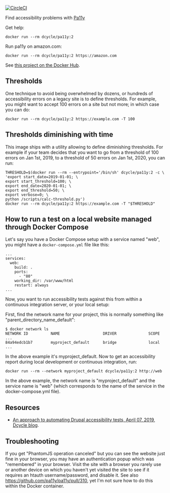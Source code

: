 [![CircleCI](https://circleci.com/gh/dcycle/docker-pa11y.svg?style=svg)](https://circleci.com/gh/dcycle/docker-pa11y)

Find accessibility problems with [Pa11y](https://github.com/pa11y/pa11y)

Get help:

    docker run --rm dcycle/pa11y:2

Run pa11y on amazon.com:

    docker run --rm dcycle/pa11y:2 https://amazon.com

See [this project on the Docker Hub](https://hub.docker.com/r/dcycle/pa11y/).

Thresholds
-----

One technique to avoid being overwhelmed by dozens, or hundreds of accessibility errors on a legacy site is to define thresholds. For example, you might want to accept 100 errors on a site but not more; in which case you can do:

    docker run --rm dcycle/pa11y:2 https://example.com -T 100

Thresholds diminishing with time
-----

This image ships with a utility allowing to define diminishing thresholds. For example if your team decides that you want to go from a threshold of 100 errors on Jan 1st, 2019, to a threshold of 50 errors on Jan 1st, 2020, you can run:

    THRESHOLD=$(docker run --rm --entrypoint='/bin/sh' dcycle/pa11y:2 -c \
    'export start_date=2019-01-01; \
    export start_threshold=100; \
    export end_date=2020-01-01; \
    export end_threshold=50; \
    export verbose=0; \
    python /scripts/calc-threshold.py')
    docker run --rm dcycle/pa11y:2 https://example.com -T "$THRESHOLD"

How to run a test on a local website managed through Docker Compose
-----

Let's say you have a Docker Compose setup with a service named "web", you might have a `docker-compose.yml` file like this:

    ...
    services:
      web:
        build: .
        ports:
          - "80"
        working_dir: /var/www/html
        restart: always
    ...

Now, you want to run accessibility tests against this from within a continuous integration server, or your local setup:

First, find the network name for your project, this is normally something like "parent_directory_name_default":

    $ docker network ls
    NETWORK ID          NAME                   DRIVER              SCOPE
    ...
    84a94edcb1b7        myproject_default      bridge              local
    ...

In the above example it's myproject_default. Now to get an accessibility report during local development or continuous integration, run:

    docker run --rm --network myproject_default dcycle/pa11y:2 http://web

In the above example, the network name is "myproject_default" and the service name is "web" (which corresponds to the name of the service in the docker-compose.yml file).

Resources
-----

* [An approach to automating Drupal accessibility tests, April 07, 2019, Dcycle blog](https://blog.dcycle.com/blog/2019-04-07/accessibility/).

Troubleshooting
-----

If you get "PhantomJS operation canceled" but you can see the website just fine in your browser, you may have an authentication popup which was "remembered" in your browser. Visit the site with a browser you rarely use or another device on which you haven't yet visited the site to see if it requires an htauth username/password, and disable it. See also https://github.com/pa11y/pa11y/pull/310, yet I'm not sure how to do this within the Docker container.
